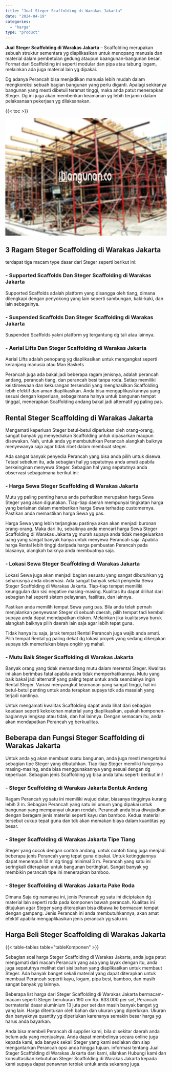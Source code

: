 ```yaml
---
title: "Jual Steger Scaffolding di Warakas Jakarta"
date: "2024-04-19"
categories: 
  - "harga"
type: "product"
---
```


**Jual Steger Scaffolding di Warakas Jakarta** – Scaffolding merupakan sebuah struktur sementara yg diaplikasikan untuk menopang manusia dan material dalam pembetulan gedung ataupun baangunan-bangunan besar. Format dari Scaffolding ini seperti modular dan pipa atau tabung logam, melainkan ada juga material lain yg dipakai.

Dg adanya Perancah bisa menjadikan manusia lebih mudah dalam mengkoreksi sebuah bagian bangunan yang perlu diganti. Apalagi sekiranya bangunan yang mesti dibetuli teramat tinggi, maka anda patut menerapkan Steger. Dg ini juga akan memberikan keamanan yg lebih terjamin dalam pelaksanaan pekerjaan yg dilaksanakan.

{{< toc >}}

![Jual Steger Scaffolding di Warakas Jakarta](/images/sewa-scaffolding-steger-21.png)

## 3 Ragam Steger Scaffolding di Warakas Jakarta

terdapat tiga macam type dasar dari Steger seperti berikut ini:

### \- Supported Scaffolds Dan Steger Scaffolding di Warakas Jakarta

Supported Scaffolds adalah platform yang disangga oleh tiang, dimana dilengkapi dengan penyokong yang lain seperti sambungan, kaki-kaki, dan lain sebagainya.

### \- Suspended Scaffolds Dan Steger Scaffolding di Warakas Jakarta

Suspended Scaffolds yakni platform yg tergantung dg tali atau lainnya.

### \- Aerial Lifts Dan Steger Scaffolding di Warakas Jakarta

Aerial Lifts adalah penopang yg diaplikasikan untuk mengangkat seperti keranjang manusia atau Man Baskets

Perancah juga ada bakal jadi beberapa ragam jenisnya, adalah perancah andang, perancah tiang, dan perancah besi tanpa roda. Setiap memiliki keistimewaan dan kekurangan tersendiri yang menghasilkan Scaffolding lebih efektif dan aman diaplikasikan. Anda bisa mengaplikasikannya yang sesuai dengan keperluan, sebagaimana halnya untuk bangunan tempat tinggal, menerapkan Scaffolding andang bakal jadi alternatif yg paling pas.

## Rental Steger Scaffolding di Warakas Jakarta

Mengamati keperluan Steger betul-betul diperlukan oleh orang-orang, sangat banyak yg menyediakan Scaffolding untuk dipasarkan maupun disewakan. Nah, untuk anda yg membutuhkan Perancah alangkah baiknya menyewanya saja agar tidak ribet dalam membuat steger.

Ada sangat banyak penyedia Perancah yang bisa anda pilih untuk disewa. Tetapi sebelum itu, ada sebagian hal yg sepatutnya anda amati apabila berkeinginan menyewa Steger. Sebagian hal yang sepatutnya anda observasi sebagaimana berikut ini:

### \- Harga Sewa Steger Scaffolding di Warakas Jakarta

Mutu yg paling penting harus anda perhatikan merupakan harga Sewa Steger yang akan digunakan. Tiap-tiap daerah mempunyai tingkatan harga yang berlainan dalam memberikan harga Sewa terhadap customernya. Pastikan anda memastikan harga Sewa yg pas.

Harga Sewa yang lebih terjangkau pastinya akan akan menjadi buronan orang-orang. Maka dari itu, sebaiknya anda mencari harga Sewa Steger Scaffolding di Warakas Jakarta yg murah supaya anda tidak mengeluarkan uang yang sangat banyak hanya untuk menyewa Perancah saja. Apabila harga Rental lebih tinggi daripada harga pembuatan Perancah pada biasanya, alangkah baiknya anda membuatnya saja.

### \- Lokasi Sewa Steger Scaffolding di Warakas Jakarta

Lokasi Sewa juga akan menjadi bagian sesuatu yang sangat dibutuhkan yg seharusnya anda observasi. Ada sangat banyak sekali penyedia Sewa Steger Scaffolding di Warakas Jakarta. Tiap-tiap tempat memiliki keunggulan dan sisi negative masing-masing. Kualitas itu dapat dilihat dari sebagian hal seperti sistem pelayanan, fasilitas, dan lainnya.

Pastikan anda memilih tempat Sewa yang pas. Bila anda telah pernah menjalankan penyewaan Steger di sebuah daerah, pilih tempat tadi kembali supaya anda dapat mendapatkan diskon. Melainkan jika kualitasnya buruk alangkah baiknya pilih daerah lain saja agar lebih tepat guna.

Tidak hanya itu saja, jarak tempat Rental Perancah juga wajib anda amati. Pilih tempat Rental yg paling dekat dg lokasi proyek yang sedang dikerjakan supaya tdk memerlukan biaya ongkir yg mahal.

### \- Mutu Baik Steger Scaffolding di Warakas Jakarta

Banyak orang yang tidak memandang mutu dalam merental Steger. Kwalitas ini akan berimbas fatal apabila anda tidak memperhatikannya. Mutu yang baik bakal jadi alternatif yang paling tepat untuk anda seandainya ingin Rental Steger. Variasi menyangkut keamanan yang sangat tinggi, hal ini betul-betul penting untuk anda terapkan supaya tdk ada masalah yang terjadi nantinya.

Untuk mengamati kwalitas Scaffolding dapat anda lihat dari sebagian keadaan seperti kekokohan material yang diaplikasikan, apakah komponen-bagiannya lengkap atau tidak, dan hal lainnya. Dengan semacam itu, anda akan mendapatkan Perancah yg berkualitas.

## Beberapa dan Fungsi Steger Scaffolding di Warakas Jakarta

Untuk anda yg akan membuat suatu bangunan, anda juga mesti mengetahui sebagian tipe Steger yang dibutuhkan. Tiap-tiap Steger memiliki fungsinya masing-masing, anda bisa menggunakannya yang sesuai dengan dg keperluan. Sebagian jenis Scaffolding yg bisa anda tahu seperti berikut ini!

### \- Steger Scaffolding di Warakas Jakarta Bentuk Andang

Ragam Perancah yg satu ini memiliki wujud datar, biasanya tingginya kurang lebih 3 m. Sebagian Perancah yang satu ini umum yang dipakai untuk bangunan yang mempunyai ukuran rendah. Perancah anda bisa diwujudkan dengan beragam jenis material seperti kayu dan bamboo. Kedua material tersebut cukup tepat guna dan tdk akan memakan biaya dalam kuantitas yg besar.

### \- Steger Scaffolding di Warakas Jakarta Tipe Tiang

Steger yang cocok dengan contoh andang, untuk contoh tiang juga menjadi beberapa jenis Perancah yang tepat guna dipakai. Untuk ketinggiannya dapat menempuh 10 m dg tinggi minimal 3 m. Perancah yang satu ini seringkali diterapkan untuk bangunan bertingkat. Sangat banyak yg membikin perancah tipe ini menerapkan bamboo.

### \- Steger Scaffolding di Warakas Jakarta Pake Roda

Dimana Saja dg namanya ini, jenis Perancah yg satu ini diciptakan dg material lain seperti roda pada komponen bawah perancah. Kualitas ini ditujukan agar Steger yang diterapkan bisa dibawa ke bermacam tempat dengan gampang. Jenis Perancah ini anda membutuhkannya, akan amat efektif apabila mengaplikasikan jenis perancah yg satu ini.

## Harga Beli Steger Scaffolding di Warakas Jakarta

{{< table-tables table="tableKomponen" >}}

Sebagian soal harga Steger Scaffolding di Warakas Jakarta, anda juga patut mengamati dari macam Perancah yang ada yang layak dengan itu, anda juga sepatutnya melihat dari sisi bahan yang diaplikasikan untuk membaut Steger. Ada banyak banget sekali material yang dapat diterapkan untuk membuat Perancah seperti kayu, logam, pipa besi, bamboo, dan masih sangat banyak yg lainnya.

Beberapa list harga dari Steger Scaffolding di Warakas Jakarta bermacam-macam seperti Steger berukuran 190 cm Rp. 633.000 per set, Perancah bermaterial dasar aluminium 13 juta per set dan masih banyak banget yg yang lain. Harga ditentukan oleh bahan dan ukuran yang diperlukan. Ukuran dan banyaknya quantity yg diperlukan karenanya semakin besar harga yg harus anda bayarkan.

Anda bisa membeli Perancah di supplier kami, bila di sekitar daerah anda belum ada yang menjualnya. Anda dapat membelinya secara online juga kepada kami, ada banyak sekali Steger yang kami sediakan dan siap mengantarkan Perancah opsi anda hingga tujuan. informasi tentang Jual Steger Scaffolding di Warakas Jakarta dari kami, silahkan Hubungi kami dan konsultasikan kebutuhan Steger Scaffolding di Warakas Jakarta kepada kami supaya dapat penawran terbiak untuk anda sekarang juga.
